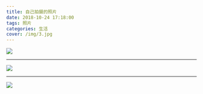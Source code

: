 ```yaml
---
title: 自己拍摄的照片
date: 2018-10-24 17:18:00
tags: 照片
categories: 生活
cover: /img/3.jpg
---
```

![](/img/20181024164614.jpg)
***
![](/img/20181024164630.jpg)
***
![](/img/IMG_1845.JPG)   
